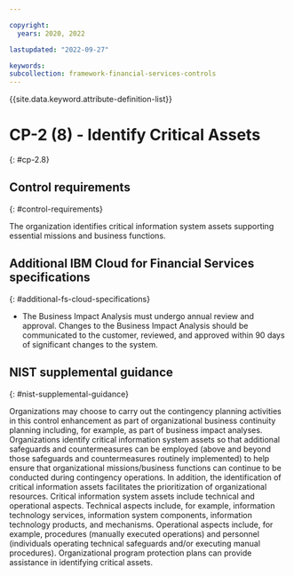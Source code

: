 ```yaml
---

copyright:
  years: 2020, 2022

lastupdated: "2022-09-27"

keywords: 
subcollection: framework-financial-services-controls
---
```


{{site.data.keyword.attribute-definition-list}}

         
# CP-2 (8) - Identify Critical Assets
{: #cp-2.8}

## Control requirements
{: #control-requirements}

The organization identifies critical information system assets supporting essential missions and business functions.

## Additional IBM Cloud for Financial Services specifications
{: #additional-fs-cloud-specifications}

- The Business Impact Analysis must undergo annual review and approval.  Changes to the Business Impact Analysis should be communicated to the customer, reviewed, and approved within 90 days of significant changes to the system.

## NIST supplemental guidance
{: #nist-supplemental-guidance}

Organizations may choose to carry out the contingency planning activities in this control enhancement as part of organizational business continuity planning including, for example, as part of business impact analyses. Organizations identify critical information system assets so that additional safeguards and countermeasures can be employed (above and beyond those safeguards and countermeasures routinely implemented) to help ensure that organizational missions/business functions can continue to be conducted during contingency operations. In addition, the identification of critical information assets facilitates the prioritization of organizational resources. Critical information system assets include technical and operational aspects. Technical aspects include, for example, information technology services, information system components, information technology products, and mechanisms. Operational aspects include, for example, procedures (manually executed operations) and personnel (individuals operating technical safeguards and/or executing manual procedures). Organizational program protection plans can provide assistance in identifying critical assets.



